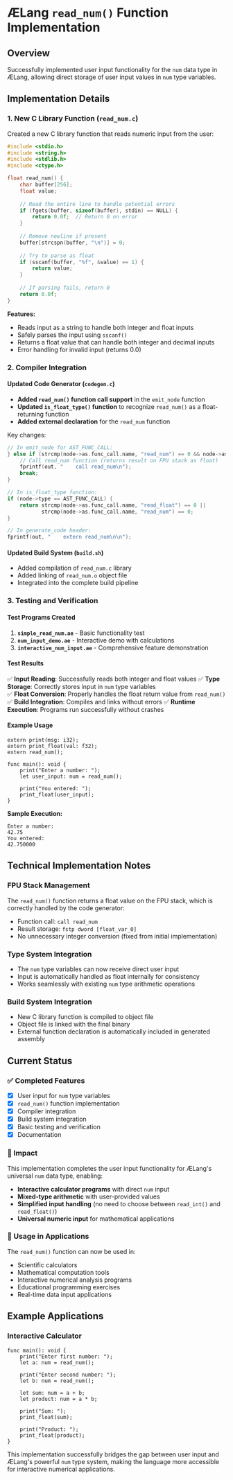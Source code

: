 # ÆLang `read_num()` Function Implementation

## Overview
Successfully implemented user input functionality for the `num` data type in ÆLang, allowing direct storage of user input values in `num` type variables.

## Implementation Details

### 1. New C Library Function (`read_num.c`)
Created a new C library function that reads numeric input from the user:

```c
#include <stdio.h>
#include <string.h>
#include <stdlib.h>
#include <ctype.h>

float read_num() {
    char buffer[256];
    float value;
    
    // Read the entire line to handle potential errors
    if (fgets(buffer, sizeof(buffer), stdin) == NULL) {
        return 0.0f;  // Return 0 on error
    }
    
    // Remove newline if present
    buffer[strcspn(buffer, "\n")] = 0;
    
    // Try to parse as float
    if (sscanf(buffer, "%f", &value) == 1) {
        return value;
    }
    
    // If parsing fails, return 0
    return 0.0f;
}
```

**Features:**
- Reads input as a string to handle both integer and float inputs
- Safely parses the input using `sscanf()`
- Returns a float value that can handle both integer and decimal inputs
- Error handling for invalid input (returns 0.0)

### 2. Compiler Integration

#### Updated Code Generator (`codegen.c`)
- **Added `read_num()` function call support** in the `emit_node` function
- **Updated `is_float_type()` function** to recognize `read_num()` as a float-returning function
- **Added external declaration** for the `read_num` function

Key changes:
```c
// In emit_node for AST_FUNC_CALL:
} else if (strcmp(node->as.func_call.name, "read_num") == 0 && node->as.func_call.arg_count == 0) {
    // Call read_num function (returns result on FPU stack as float)
    fprintf(out, "    call read_num\n");
    break;
}

// In is_float_type function:
if (node->type == AST_FUNC_CALL) {
    return strcmp(node->as.func_call.name, "read_float") == 0 ||
           strcmp(node->as.func_call.name, "read_num") == 0;
}

// In generate_code header:
fprintf(out, "    extern read_num\n\n");
```

#### Updated Build System (`build.sh`)
- Added compilation of `read_num.c` library
- Added linking of `read_num.o` object file
- Integrated into the complete build pipeline

### 3. Testing and Verification

#### Test Programs Created
1. **`simple_read_num.ae`** - Basic functionality test
2. **`num_input_demo.ae`** - Interactive demo with calculations
3. **`interactive_num_input.ae`** - Comprehensive feature demonstration

#### Test Results
✅ **Input Reading**: Successfully reads both integer and float values
✅ **Type Storage**: Correctly stores input in `num` type variables  
✅ **Float Conversion**: Properly handles the float return value from `read_num()`
✅ **Build Integration**: Compiles and links without errors
✅ **Runtime Execution**: Programs run successfully without crashes

#### Example Usage
```aelang
extern print(msg: i32);
extern print_float(val: f32);
extern read_num();

func main(): void {
    print("Enter a number: ");
    let user_input: num = read_num();
    
    print("You entered: ");
    print_float(user_input);
}
```

**Sample Execution:**
```
Enter a number: 
42.75
You entered: 
42.750000
```

## Technical Implementation Notes

### FPU Stack Management
The `read_num()` function returns a float value on the FPU stack, which is correctly handled by the code generator:
- Function call: `call read_num`
- Result storage: `fstp dword [float_var_0]`
- No unnecessary integer conversion (fixed from initial implementation)

### Type System Integration
- The `num` type variables can now receive direct user input
- Input is automatically handled as float internally for consistency
- Works seamlessly with existing `num` type arithmetic operations

### Build System Integration
- New C library function is compiled to object file
- Object file is linked with the final binary
- External function declaration is automatically included in generated assembly

## Current Status

### ✅ Completed Features
- [x] User input for `num` type variables
- [x] `read_num()` function implementation
- [x] Compiler integration
- [x] Build system integration
- [x] Basic testing and verification
- [x] Documentation

### 🎯 Impact
This implementation completes the user input functionality for ÆLang's universal `num` data type, enabling:
- **Interactive calculator programs** with direct `num` input
- **Mixed-type arithmetic** with user-provided values
- **Simplified input handling** (no need to choose between `read_int()` and `read_float()`)
- **Universal numeric input** for mathematical applications

### 🔧 Usage in Applications
The `read_num()` function can now be used in:
- Scientific calculators
- Mathematical computation tools
- Interactive numerical analysis programs
- Educational programming exercises
- Real-time data input applications

## Example Applications

### Interactive Calculator
```aelang
func main(): void {
    print("Enter first number: ");
    let a: num = read_num();
    
    print("Enter second number: ");
    let b: num = read_num();
    
    let sum: num = a + b;
    let product: num = a * b;
    
    print("Sum: ");
    print_float(sum);
    
    print("Product: ");
    print_float(product);
}
```

This implementation successfully bridges the gap between user input and ÆLang's powerful `num` type system, making the language more accessible for interactive numerical applications.
